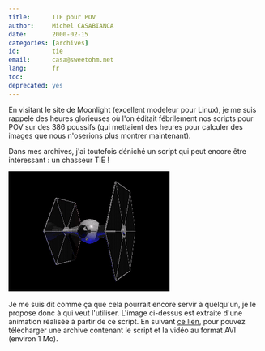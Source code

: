 ```yaml
---
title:      TIE pour POV
author:     Michel CASABIANCA
date:       2000-02-15
categories: [archives]
id:         tie
email:      casa@sweetohm.net
lang:       fr
toc:        
deprecated: yes
---
```


En visitant le site de Moonlight (excellent modeleur pour Linux), je me
suis rappelé des heures glorieuses où l'on éditait fébrilement nos
scripts pour POV sur des 386 poussifs (qui mettaient des heures pour
calculer des images que nous n'oserions plus montrer maintenant).

<!--more-->

Dans mes archives, j'ai toutefois déniché un script qui peut encore être
intéressant : un chasseur TIE !

![](tie.png)

Je me suis dit comme ça que cela pourrait encore servir à quelqu'un, je
le propose donc à qui veut l'utiliser. L'image ci-dessus est extraite
d'une animation réalisée à partir de ce script. En suivant [ce
lien](../arc/tie.zip), pour pouvez télécharger une archive contenant le
script et la vidéo au format AVI (environ 1 Mo).
